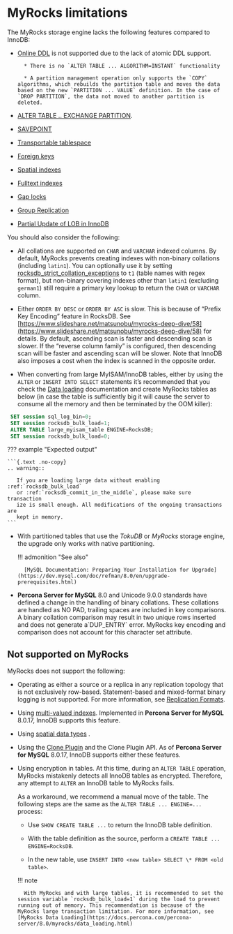 # MyRocks limitations

The MyRocks storage engine lacks the following features compared to InnoDB:

* [Online DDL](https://dev.mysql.com/doc/refman/8.0/en/innodb-online-ddl.html) is not supported due to the lack of atomic DDL support.

        * There is no `ALTER TABLE ... ALGORITHM=INSTANT` functionality

        * A partition management operation only supports the `COPY` algorithms, which rebuilds the partition table and moves the data based on the new `PARTITION ... VALUE` definition. In the case of `DROP PARTITION`, the data not moved to another partition is deleted.


* [ALTER TABLE .. EXCHANGE PARTITION](https://dev.mysql.com/doc/refman/8.0/en/partitioning-management-exchange.html).

* [SAVEPOINT](https://dev.mysql.com/doc/refman/8.0/en/savepoint.html)

* [Transportable tablespace](https://dev.mysql.com/doc/refman/8.0/en/innodb-table-import.html)

* [Foreign keys](https://dev.mysql.com/doc/refman/8.0/en/create-table-foreign-keys.html)

* [Spatial indexes](https://dev.mysql.com/doc/refman/8.0/en/using-spatial-indexes.html)

* [Fulltext indexes](https://dev.mysql.com/doc/refman/8.0/en/innodb-fulltext-index.html)

* [Gap locks](https://dev.mysql.com/doc/refman/8.0/en/innodb-locking.html#innodb-gap-locks)

* [Group Replication](https://dev.mysql.com/doc/refman/8.0/en/group-replication.html)

* [Partial Update of LOB in InnoDB](https://dev.mysql.com/blog-archive/mysql-8-0-optimizing-small-partial-update-of-lob-in-innodb/)

You should also consider the following:

* All collations are supported on ``CHAR`` and ``VARCHAR`` indexed columns. By default, MyRocks prevents creating indexes with non-binary collations (including `latin1`). You can optionally use it by setting [rocksdb_strict_collation_exceptions](variables.md#rocksdb-strict-collation-exceptions) to `t1` (table names with regex format), but non-binary covering indexes other than `latin1` (excluding `german1`) still require a primary key lookup to return the `CHAR` or `VARCHAR` column.

* Either `ORDER BY DESC` or `ORDER BY ASC` is slow. This is because of “Prefix Key Encoding” feature in RocksDB. See [https://www.slideshare.net/matsunobu/myrocks-deep-dive/58](https://www.slideshare.net/matsunobu/myrocks-deep-dive/58) for details. By default, ascending scan is faster and descending scan is slower. If the “reverse column family” is configured, then descending scan will be faster and ascending scan will be slower. Note that InnoDB also imposes a cost when the index is scanned in the opposite order.

* When converting from large MyISAM/InnoDB tables, either by using the `ALTER` or `INSERT INTO SELECT` statements it’s recommended that you check the [Data loading](data-loading.md#myrocks-data-loading) documentation and create MyRocks tables as below (in case the table is sufficiently big it will cause the server to consume all the memory and then be terminated by the OOM killer):

```sql
 SET session sql_log_bin=0;
 SET session rocksdb_bulk_load=1;
 ALTER TABLE large_myisam_table ENGINE=RocksDB;
 SET session rocksdb_bulk_load=0;
```

??? example "Expected output"

    ```{.text .no-copy}
    .. warning::

       If you are loading large data without enabling :ref:`rocksdb_bulk_load`
       or :ref:`rocksdb_commit_in_the_middle`, please make sure transaction
       ize is small enough. All modifications of the ongoing transactions are
       kept in memory.
    ```

* With partitioned tables that use the *TokuDB* or *MyRocks* storage engine, the upgrade only works with native partitioning.

    !!! admonition "See also"

        [MySQL Documentation: Preparing Your Installation for Upgrade](https://dev.mysql.com/doc/refman/8.0/en/upgrade-prerequisites.html)

* **Percona Server for MySQL** 8.0 and Unicode 9.0.0 standards have defined a change in the handling of binary collations. These collations are handled as NO PAD, trailing spaces are included in key comparisons. A binary collation comparison may result in two unique rows inserted and does not generate a\`DUP_ENTRY\` error. MyRocks key encoding and comparison does not account for this character set attribute.

## Not supported on MyRocks

MyRocks does not support the following:

* Operating as either a source or a replica in any replication topology that is not exclusively row-based. Statement-based and mixed-format binary logging is not supported. For more information, see [Replication Formats](https://dev.mysql.com/doc/refman/8.0/en/replication-formats.html).

* Using [multi-valued indexes](https://dev.mysql.com/doc/refman/8.0/en/create-index.html#create-index-multi-valued). Implemented in **Percona Server for MySQL** 8.0.17, InnoDB supports this feature.

* Using [spatial data types](https://dev.mysql.com/doc/refman/8.0/en/spatial-type-overview.html) .

* Using the [Clone Plugin](https://dev.mysql.com/doc/refman/8.0/en/clone-plugin.html) and the Clone Plugin API.  As of **Percona Server for MySQL** 8.0.17, InnoDB supports either these features.

* Using encryption in tables. At this time, during an `ALTER TABLE` operation, MyRocks mistakenly detects all InnoDB tables as encrypted. Therefore, any attempt to `ALTER` an InnoDB table to MyRocks fails.

    As a workaround, we recommend a manual move of the table. The following  steps are the same as the `ALTER TABLE ... ENGINE=...` process:

    * Use `SHOW CREATE TABLE ...` to return the InnoDB table definition.

    * With the table definition as the source, perform a `CREATE TABLE ... ENGINE=RocksDB`.

    * In the new table, use `INSERT INTO <new table> SELECT \* FROM <old table>`.

    !!! note

        With MyRocks and with large tables, it is recommended to set the session variable `rocksdb_bulk_load=1` during the load to prevent running out of memory. This recommendation is because of the MyRocks large transaction limitation. For more information, see [MyRocks Data Loading](https://docs.percona.com/percona-server/8.0/myrocks/data_loading.html)

